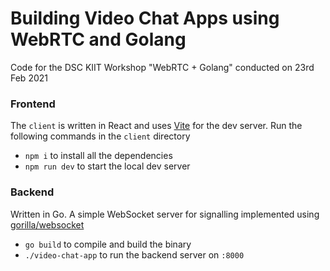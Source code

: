 # Building Video Chat Apps using WebRTC and Golang

Code for the DSC KIIT Workshop "WebRTC + Golang" conducted on 23rd Feb 2021

### Frontend

The `client` is written in React and uses [Vite](https://vitejs.dev/) for the dev server. Run the following commands in the `client` directory

* `npm i` to install all the dependencies
* `npm run dev` to start the local dev server

### Backend

Written in Go. A simple WebSocket server for signalling implemented using 
[gorilla/websocket](https://github.com/gorilla/websocket)

* `go build` to compile and build the binary
* `./video-chat-app` to run the backend server on `:8000`



